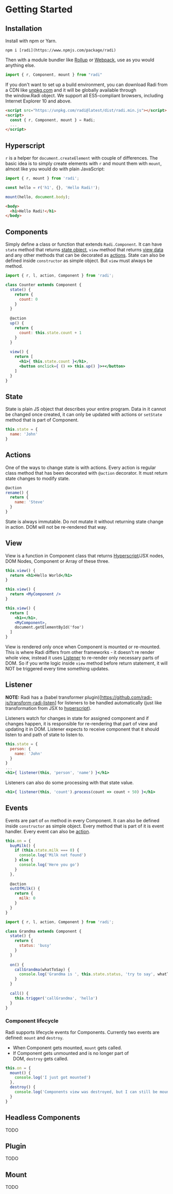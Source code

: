 # Getting Started

## Installation

Install with npm or Yarn.

```
npm i [radi](https://www.npmjs.com/package/radi)
```

Then with a module bundler like [Rollup](https://rollupjs.org/) or [Webpack](https://webpack.js.org/), use as you would anything else.

```js
import { r, Component, mount } from "radi"
```

If you don't want to set up a build environment, you can download Radi from a CDN like [unpkg.com](https://unpkg.com/radi@latest/dist/radi.min.js) and it will be globally available through the window.Radi object. We support all ES5-compliant browsers, including Internet Explorer 10 and above.

```html
<script src="https://unpkg.com/radi@latest/dist/radi.min.js"></script>
<script>
  const { r, Component, mount } = Radi;
  ...
</script>
```

## Hyperscript

`r` is a helper for `document.createElement` with couple of differences.
The basic idea is to simply create elements with `r` and mount them with `mount`, almost like you would do with plain JavaScript:

```js
import { r, mount } from 'radi';

const hello = r('h1', {}, 'Hello Radi!');

mount(hello, document.body);
```

```html
<body>
  <h1>Hello Radi!</h1>
</body>
```

## Components

Simply define a class or function that extends `Radi.Component`. It can have `state` method that returns [state object](#state), `view` method that returns [view data](#view) and any other methods that can be decorated as [actions](#actions). State can also be defined inside `constructor` as simple object. But `view` must always be method.

```jsx
import { r, l, action, Component } from 'radi';

class Counter extends Component {
  state() {
    return {
      count: 0
    }
  }
  
  @action
  up() {
    return {
      count: this.state.count + 1
    }
  }
  
  view() {
    return [
      <h1>{ this.state.count }</h1>,
      <button onclick={ () => this.up() }>+</button>
    ]
  }
}

```

## State

State is plain JS object that describes your entire program. Data in it cannot be changed once created, it can only be updated with actions or `setState` method that is part of Component.

```js
this.state = {
  name: 'John'
}
```

## Actions

One of the ways to change state is with actions. Every action is regular class method that has been decorated with `@action` decorator. It must return state changes to modify state.

```js
@action
rename() {
  return {
    name: 'Steve'
  }
}
```

State is always immutable. Do not mutate it without returning state change in action. DOM will not be re-rendered that way.

## View

View is a function in Component class that returns [Hyperscript](#hyperscript)/JSX nodes, DOM Nodes, Component or Array of these three.

```jsx
this.view() {
  return <h1>Hello World</h1>
}
```

```jsx
this.view() {
  return <MyComponent />
}
```

```jsx
this.view() {
  return [
    <h1></h1>,
    <MyComponent>,
    document.getElementById('foo')
  ]
}
```

View is rendered only once when Component is mounted or re-mounted. This is where Radi differs from other frameworks - it doesn't re render whole view, instead it uses [Listener](#listener) to re-render only necessary parts of DOM.
So if you write logic inside `view` method before return statement, it will NOT be triggered every time something updates.

## Listener

**NOTE:**  Radi has a (babel transformer plugin)[https://github.com/radi-js/transform-radi-listen] for listeners to be handled automatically (just like transformation from JSX to [hyperscript](#hyperscript)).

Listeners watch for changes in state for assigned component and if changes happen, it is responsible for re-rendering that part of view and updating it in DOM.
Listener expects to receive component that it should listen to and path of state to listen to.

```jsx
this.state = {
  person: {
    name: 'John'
  }
}
...
<h1>{ listener(this, 'person', 'name') }</h1>
```

Listeners can also do some processing with that state value.

```jsx
<h1>{ listener(this, 'count').process(count => count + 50) }</h1>
```

## Events

Events are part of `on` method in every Component. It can also be defined inside `constructor` as simple object. Every method that is part of it is event handler. Every event can also be [action](#actions).

```js
this.on = {
  buyMilk() {
    if (this.state.milk === 0) {
      console.log('Milk not found')
    } else {
      console.log('Here you go')
    }
  },
  
  @action
  outOfMilk() {
    return {
      milk: 0
    }
  }
}
```

```js
import { r, l, action, Component } from 'radi';

class Grandma extends Component {
  state() {
    return {
      status: 'busy'
    }
  }
  
  on() {
    callGrandma(whatToSay) {
      console.log('Grandma is ', this.state.status, 'try to say', whatToSay, 'again later')
    }
  }
  
  call() {
    this.trigger('callGrandma', 'hello')
  }
}
```

### Component lifecycle

Radi supports lifecycle events for Components. Currently two events are defined: `mount` and `destroy`.

- When Component gets mounted, `mount` gets called.
- If Component gets unmounted and is no longer part of DOM, `destroy` gets called.

```js
this.on = {
  mount() {
    console.log('I just got mounted')
  },
  destroy() {
    console.log('Components view was destroyed, but I can still be mounted again')
  }
}
```

## Headless Components

TODO

## Plugin

TODO

## Mount

TODO